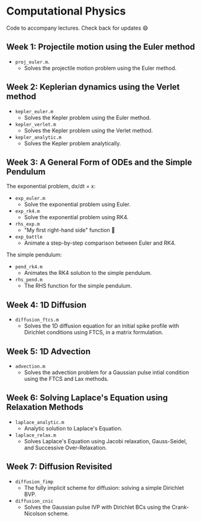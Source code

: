 # Computational Physics

Code to accompany lectures.
Check back for updates :smile:

## Week 1: Projectile motion using the Euler method

- `proj_euler.m`.
  - Solves the projectile motion problem using the Euler method.

## Week 2: Keplerian dynamics using the Verlet method

- `kepler_euler.m`
  - Solves the Kepler problem using the Euler method.
- `kepler_verlet.m`
  - Solves the Kepler problem using the Verlet method.
- `kepler_analytic.m`
  - Solves the Kepler problem analytically.

## Week 3: A General Form of ODEs and the Simple Pendulum

The exponential problem, dx/dt = x:
- `exp_euler.m`
  - Solve the exponential problem using Euler.
- `exp_rk4.m`
  - Solve the exponential problem using RK4.
- `rhs_exp.m`
  - "My first right-hand side" function :baby:
- `exp_battle`
  - Animate a step-by-step comparison between Euler and RK4.

The simple pendulum:
- `pend_rk4.m`
  - Animates the RK4 solution to the simple pendulum.
- `rhs_pend.m`
  - The RHS function for the simple pendulum.

## Week 4: 1D Diffusion

- `diffusion_ftcs.m`
  - Solves the 1D diffusion equation for an initial spike profile with Dirichlet conditions using FTCS, in a matrix formulation.

## Week 5: 1D Advection

- `advection.m`
  - Solves the advection problem for a Gaussian pulse intial condition using the FTCS and Lax methods.

## Week 6: Solving Laplace's Equation using Relaxation Methods

- `laplace_analytic.m`
  - Analytic solution to Laplace's Equation.
- `laplace_relax.m`
  - Solves Laplace's Equation using Jacobi relaxation, Gauss-Seidel, and Successive Over-Relaxation.

## Week 7: Diffusion Revisited

- `diffusion_fimp`
  - The fully implicit scheme for diffusion: solving a simple Dirichlet BVP.
- `diffusion_cnic`
  - Solves the Gaussian pulse IVP with Dirichlet BCs using the Crank-Nicolson scheme.
